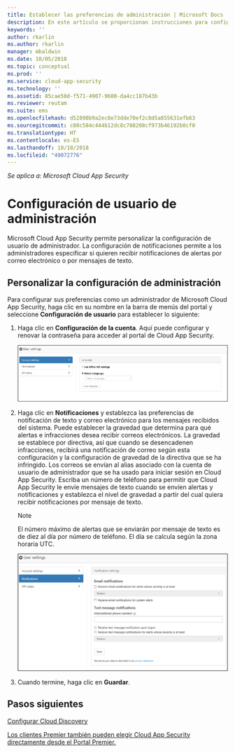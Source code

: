```yaml
---
title: Establecer las preferencias de administración | Microsoft Docs
description: En este artículo se proporcionan instrucciones para configurar las preferencias de administración en Cloud App Security.
keywords: ''
author: rkarlin
ms.author: rkarlin
manager: mbaldwin
ms.date: 10/05/2018
ms.topic: conceptual
ms.prod: ''
ms.service: cloud-app-security
ms.technology: ''
ms.assetid: 85cae50d-f571-4907-9600-da4cc187b43b
ms.reviewer: reutam
ms.suite: ems
ms.openlocfilehash: d52890b9a2ec8e73dde70ef2c8d5a855631efb63
ms.sourcegitcommit: c80c584c444b12dc8c788208cf973b46192b0cf0
ms.translationtype: HT
ms.contentlocale: es-ES
ms.lasthandoff: 10/10/2018
ms.locfileid: "49072776"
---
```

*Se aplica a: Microsoft Cloud App Security*

# <a name="admin-user-settings"></a>Configuración de usuario de administración
Microsoft Cloud App Security permite personalizar la configuración de usuario de administrador. La configuración de notificaciones permite a los administradores especificar si quieren recibir notificaciones de alertas por correo electrónico o por mensajes de texto. 

##  <a name="Adminsettings"></a> Personalizar la configuración de administración  
Para configurar sus preferencias como un administrador de Microsoft Cloud App Security, haga clic en su nombre en la barra de menús del portal y seleccione **Configuración de usuario** para establecer lo siguiente:  
  
1.  Haga clic en **Configuración de la cuenta**. Aquí puede configurar y renovar la contraseña para acceder al portal de Cloud App Security.  
  
     ![configuración de usuario personalizada](./media/custom-user-settings.png "configuración de usuario personalizada")  
  
2.  Haga clic en **Notificaciones** y establezca las preferencias de notificación de texto y correo electrónico para los mensajes recibidos del sistema.  Puede establecer la gravedad que determina para qué alertas e infracciones desea recibir correos electrónicos. La gravedad se establece por directiva, así que cuando se desencadenen infracciones, recibirá una notificación de correo según esta configuración y la configuración de gravedad de la directiva que se ha infringido. Los correos se envían al alias asociado con la cuenta de usuario de administrador que se ha usado para iniciar sesión en Cloud App Security. Escriba un número de teléfono para permitir que Cloud App Security le envíe mensajes de texto cuando se envíen alertas y notificaciones y establezca el nivel de gravedad a partir del cual quiera recibir notificaciones por mensaje de texto.  
  
    > [!NOTE] 
    > El número máximo de alertas que se enviarán por mensaje de texto es de diez al día por número de teléfono. El día se calcula según la zona horaria UTC. 
  
    ![configuración de notificación](./media/notification-settings.png "configuración de notificación")  
  
3. Cuando termine, haga clic en **Guardar**.  
  
  
 
  
    
## <a name="next-steps"></a>Pasos siguientes  
[Configurar Cloud Discovery](set-up-cloud-discovery.md)   

[Los clientes Premier también pueden elegir Cloud App Security directamente desde el Portal Premier.](https://premier.microsoft.com/)  
  
  